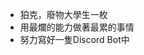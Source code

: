 - 狛克，廢物大學生一枚
- 用最爛的能力做著最累的事情
- 努力寫好一隻Discord Bot中

<!---
KomarouTheWolf/KomarouTheWolf is a ✨ special ✨ repository because its `README.md` (this file) appears on your GitHub profile.
You can click the Preview link to take a look at your changes.
--->
